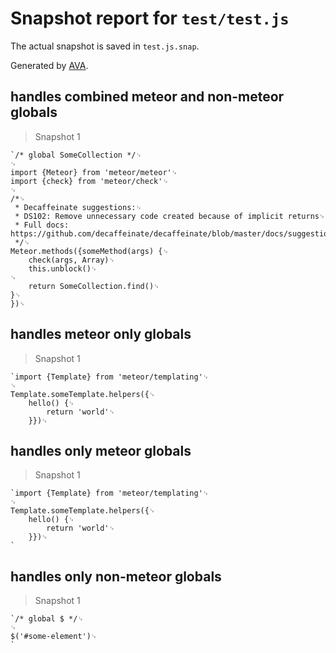 # Snapshot report for `test/test.js`

The actual snapshot is saved in `test.js.snap`.

Generated by [AVA](https://ava.li).

## handles combined meteor and non-meteor globals

> Snapshot 1

    `/* global SomeCollection */␊
    ␊
    import {Meteor} from 'meteor/meteor'␊
    import {check} from 'meteor/check'␊
    ␊
    /*␊
     * Decaffeinate suggestions:␊
     * DS102: Remove unnecessary code created because of implicit returns␊
     * Full docs: https://github.com/decaffeinate/decaffeinate/blob/master/docs/suggestions.md␊
     */␊
    Meteor.methods({someMethod(args) {␊
    	check(args, Array)␊
    	this.unblock()␊
    ␊
    	return SomeCollection.find()␊
    }␊
    })␊
    

## handles meteor only globals

> Snapshot 1

    `import {Template} from 'meteor/templating'␊
    ␊
    Template.someTemplate.helpers({␊
    	hello() {␊
    		return 'world'␊
    	}})␊
    

## handles only meteor globals

> Snapshot 1

    `import {Template} from 'meteor/templating'␊
    ␊
    Template.someTemplate.helpers({␊
    	hello() {␊
    		return 'world'␊
    	}})␊
    `

## handles only non-meteor globals

> Snapshot 1

    `/* global $ */␊
    ␊
    $('#some-element')␊
    `